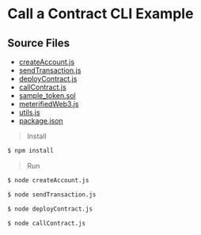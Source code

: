 # Call a Contract CLI Example

## Source Files

* [createAccount.js](includes/call-contract/createAccount.js)
* [sendTransaction.js](includes/call-contract/sendTransaction.js)
* [deployContract.js](includes/call-contract/deployContract.js)
* [callContract.js](includes/call-contract/callContract.js)
* [sample_token.sol](includes/call-contract/sample_token.sol)
* [meterifiedWeb3.js](includes/call-contract/meterifiedWeb3.js)
* [utils.js](includes/call-contract/utils.js)
* [package.json](includes/call-contract/package.json)

> Install

```bash
$ npm install
```

> Run

```bash
$ node createAccount.js

$ node sendTransaction.js

$ node deployContract.js

$ node callContract.js
```
